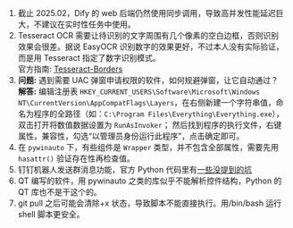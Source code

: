 1. 截止 2025.02，Dify 的 web 后端仍然使用同步调用，导致高并发性能延迟巨大，不建议在实时性任务中使用。
2. Tesseract OCR 需要让待识别的文字周围有几个像素的空白边框，否则识别效果会很差。据说 EasyOCR 识别数字的效果更好，不过本人没有实际验证，而是用 Tesseract 指定了数字识别模式。  
   官方指南: [Tesseract-Borders](https://tesseract-ocr.github.io/tessdoc/ImproveQuality.html#:~:text=lines%20are%20horizontal.-,Borders,-Missing%20borders)
3. **问题:** 遇到需要 UAC 弹窗申请权限的软件，如何规避弹窗，让它自动通过？  
    **解答:** 编辑注册表 `HKEY_CURRENT_USERS\Software\Microsoft\Windows NT\CurrentVersion\AppCompatFlags\Layers`，在右侧新建一个字符串值，命名为程序的全路径（如：`C:\Program Files\Everything\Everything.exe`），双击打开将数值数据设置为 `RunAsInvoker`；
   然后找到程序的执行文件，右键属性，兼容性，勾选“以管理员身份运行此程序”，点击确定即可。
4. 在 `pywinauto` 下，有些组件是 `Wrapper` 类型，并不包含全部属性，需要先用 `hasattr()` 验证存在性再检查值。
5. 钉钉机器人发送群消息功能，官方 Python 代码里有[一些没提到的坑](https://blog.csdn.net/mccgodlov/article/details/120759933)
6. QT 编写的软件，用 pywinauto 之类的库似乎不能解析控件结构，Python 的 QT 库也不是干这个的。
7. git pull 之后可能会清除+x 状态，导致脚本不能直接执行。用/bin/bash 运行 shell 脚本更安全。
